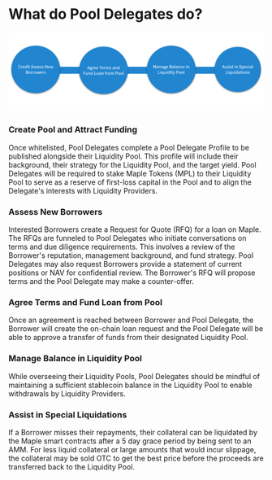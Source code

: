 # What do Pool Delegates do?

![](../../.gitbook/assets/image%20%287%29.png)

### **Create Pool and Attract Funding**

Once whitelisted, Pool Delegates complete a Pool Delegate Profile to be published alongside their Liquidity Pool. This profile will include their background, their strategy for the Liquidity Pool, and the target yield. Pool Delegates will be required to stake Maple Tokens \(MPL\) to their Liquidity Pool to serve as a reserve of first-loss capital in the Pool and to align the Delegate's interests with Liquidity Providers.

### **Assess New Borrowers**

Interested Borrowers create a Request for Quote \(RFQ\) for a loan on Maple. The RFQs are funneled to Pool Delegates who initiate conversations on terms and due diligence requirements. This involves a review of the Borrower's reputation, management background, and fund strategy. Pool Delegates may also request Borrowers provide a statement of current positions or NAV for confidential review. The Borrower's RFQ will propose terms and the Pool Delegate may make a counter-offer.

### **Agree Terms and Fund Loan from Pool**

Once an agreement is reached between Borrower and Pool Delegate, the Borrower will create the on-chain loan request and the Pool Delegate will be able to approve a transfer of funds from their designated Liquidity Pool.

### **Manage Balance in Liquidity Pool**

While overseeing their Liquidity Pools, Pool Delegates should be mindful of maintaining a sufficient stablecoin balance in the Liquidity Pool to enable withdrawals by Liquidity Providers.

### Assist in Special **Liquidations**

If a Borrower misses their repayments, their collateral can be liquidated by the Maple smart contracts after a 5 day grace period by being sent to an AMM. For less liquid collateral or large amounts that would incur slippage, the collateral may be sold OTC to get the best price before the proceeds are transferred back to the Liquidity Pool.

